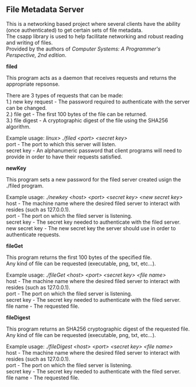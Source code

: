 ## File Metadata Server ##

This is a networking based project where several clients have the ability (once authenticated) to get certain sets of file metadata.  
The csapp library is used to help facilitate networking and robust reading and writing of files.  
Provided by the authors of *Computer Systems: A Programmer's Perspective, 2nd edition*.

**filed**  
  
This program acts as a daemon that receives requests and returns the appropriate repsonse.  
  
There are 3 types of requests that can be made:  
1.) new key request - The password required to authenticate with the server can be changed.  
2.) file get - The first 100 bytes of the file can be returned.  
3.) file digest - A cryptographic digest of the file using the SHA256 algorithm.  

Example usage: *linux> ./filed &lt;port&gt; &lt;secret key&gt;*  
port - The port to which this server will listen.  
secret key - An alphanumeric password that client programs will need to provide in order to have their requests satisfied.  
  
**newKey**  

This program sets a new password for the filed server created usign the ./filed program.  

Example usage: *./newkey &lt;host&gt; &lt;port&gt; &lt;secret key&gt; &lt;new secret key&gt;*  
host - The machine name where the desired filed server to interact with resides (such as 127.0.0.1).  
port - The port on which the filed server is listening.  
secret key - The secret key needed to authenticate with the filed server.  
new secret key - The new secret key the server should use in order to authenticate requests.  
  
**fileGet**  

This program returns the first 100 bytes of the specified file.  
Any kind of file can be requested (executable, png, txt, etc...).  

Example usage: *./fileGet &lt;host&gt; &lt;port&gt; &lt;secret key&gt; &lt;file name&gt;*  
host - The machine name where the desired filed server to interact with resides (such as 127.0.0.1).  
port - The port on which the filed server is listening.  
secret key - The secret key needed to authenticate with the filed server.  
file name - The requested file.  
  
**fileDigest**  

This program returns an SHA256 cryptographic digest of the requested file.  
Any kind of file can be requested (executable, png, txt, etc...).  

Example usage: *./fileDigest &lt;host&gt; &lt;port&gt; &lt;secret key&gt; &lt;file name&gt;*  
host - The machine name where the desired filed server to interact with resides (such as 127.0.0.1).  
port - The port on which the filed server is listening.  
secret key - The secret key needed to authenticate with the filed server.  
file name - The requested file. 
